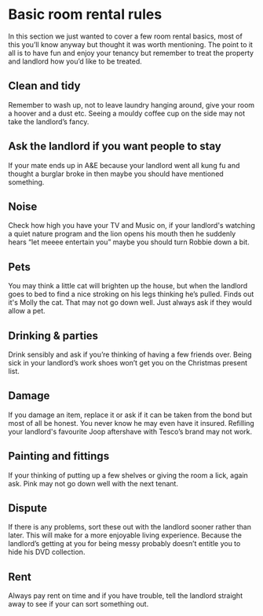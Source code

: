 Basic room rental rules
=======================
In this section we just wanted to cover a few room rental basics, most of this you’ll know anyway but thought it was worth mentioning. The point to it all is to have fun and enjoy your tenancy but remember to treat the property and landlord how you’d like to be treated.


Clean and tidy
--------------


Remember to wash up, not to leave laundry hanging around, give your room a hoover and a dust etc. Seeing a mouldy coffee cup on the side may not take the landlord’s fancy.


Ask the landlord if you want people to stay
-------------------------------------------


If your mate ends up in A&E because your landlord went all kung fu and thought a burglar broke in then maybe you should have mentioned something.


Noise
-----


Check how high you have your TV and Music on, if your landlord's watching a quiet nature program and the lion opens his mouth then he suddenly hears “let meeee entertain you” maybe you should turn Robbie down a bit.


Pets
----


You may think a little cat will brighten up the house, but when the landlord goes to bed to find a nice stroking on his legs thinking he’s pulled. Finds out it's Molly the cat. That may not go down well. Just always ask if they would allow a pet.


Drinking & parties
------------------


Drink sensibly and ask if you’re thinking of having a few friends over. Being sick in your landlord’s work shoes won’t get you on the Christmas present list.


Damage
------


If you damage an item, replace it or ask if it can be taken from the bond but most of all be honest. You never know he may even have it insured. Refilling your landlord's favourite Joop aftershave with Tesco’s brand may not work.


Painting and fittings
---------------------


If your thinking of putting up a few shelves or giving the room a lick, again ask. Pink may not go down well with the next tenant.


Dispute
-------


If there is any problems, sort these out with the landlord sooner rather than later. This will make for a more enjoyable living experience. Because the landlord’s getting at you for being messy probably doesn’t entitle you to hide his DVD collection.


Rent
----


Always pay rent on time and if you have trouble, tell the landlord straight away to see if your can sort something out.

